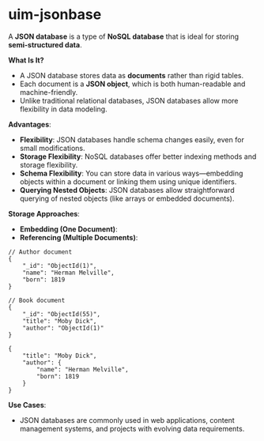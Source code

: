 # uim-jsonbase

A **JSON database** is a type of **NoSQL database** that is ideal for storing **semi-structured data**.

**What Is It?**

- A JSON database stores data as **documents** rather than rigid tables.
- Each document is a **JSON object**, which is both human-readable and machine-friendly.
- Unlike traditional relational databases, JSON databases allow more flexibility in data modeling.

**Advantages**:

- **Flexibility**: JSON databases handle schema changes easily, even for small modifications.
- **Storage Flexibility**: NoSQL databases offer better indexing methods and storage flexibility.
- **Schema Flexibility**: You can store data in various ways—embedding objects within a document or linking them using unique identifiers.
- **Querying Nested Objects**: JSON databases allow straightforward querying of nested objects (like arrays or embedded documents).

**Storage Approaches**:

- **Embedding (One Document)**:
- **Referencing (Multiple Documents)**:

```
// Author document
{
    "_id": "ObjectId(1)",
    "name": "Herman Melville",
    "born": 1819
}

// Book document
{
    "_id": "ObjectId(55)",
    "title": "Moby Dick",
    "author": "ObjectId(1)"
}
```

```
{
    "title": "Moby Dick",
    "author": {
        "name": "Herman Melville",
        "born": 1819
    }
}
```

**Use Cases**:

- JSON databases are commonly used in web applications, content management systems, and projects with evolving data requirements.
